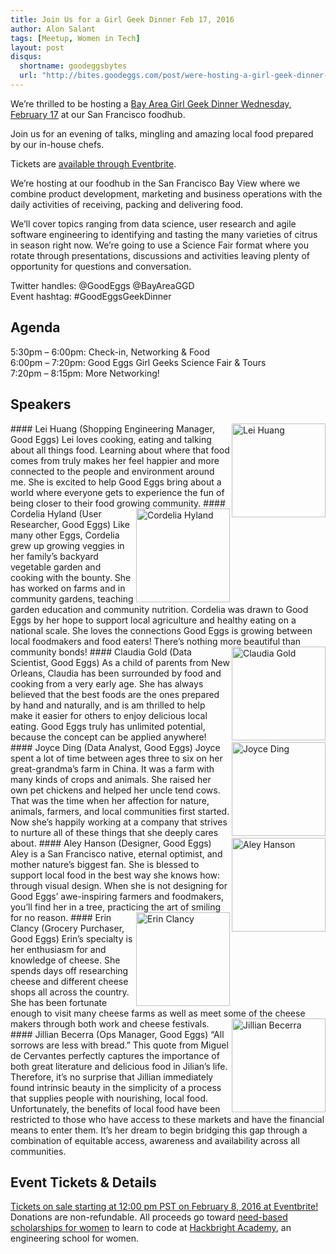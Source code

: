 ```yaml
---
title: Join Us for a Girl Geek Dinner Feb 17, 2016
author: Alon Salant
tags: [Meetup, Women in Tech]
layout: post
disqus:
  shortname: goodeggsbytes
  url: "http://bites.goodeggs.com/post/were-hosting-a-girl-geek-dinner-feb-17-2016"
---
```


We’re thrilled to be hosting a [Bay Area Girl Geek Dinner Wednesday, February 17](http://bayareagirlgeekdinners.com/good-eggs-girl-geek-dinner-2016/) at our San Francisco foodhub.

Join us for an evening of talks, mingling and amazing local food prepared by our in-house chefs.

Tickets are [available through Eventbrite](http://www.eventbrite.com/e/good-eggs-girl-geek-dinner-2016-tickets-21417422086?aff=baggdwebsite).

<!-- more -->

We’re hosting at our foodhub in the San Francisco Bay View where we combine product development, marketing and
business operations with the daily activities of receiving, packing and delivering food.

We’ll cover topics ranging from data science, user research and agile software engineering to identifying and
tasting the many varieties of citrus in season right now. We’re going to use a Science Fair format where you rotate
through presentations, discussions and activities leaving plenty of opportunity for questions and conversation.

Twitter handles: @GoodEggs @BayAreaGGD<br/>
Event hashtag: #GoodEggsGeekDinner

## Agenda

5:30pm – 6:00pm: Check-in, Networking & Food<br/>
6:00pm – 7:20pm: Good Eggs Girl Geeks Science Fair & Tours<br/>
7:20pm – 8:15pm: More Networking!

## Speakers

<img src="http://bayareagirlgeekdinners.com/wp-content/uploads/2016/02/lei-huang-good-eggs-engineering-manager.png" alt="Lei Huang" align="right" width="150px">
#### Lei Huang (Shopping Engineering Manager, Good Eggs)
Lei loves cooking, eating and talking about all things food. Learning about where that food comes from truly makes her feel happier and more connected to the people and environment around me. She is excited to help Good Eggs bring about a world where everyone gets to experience the fun of being closer to their food growing community.

<img src="http://bayareagirlgeekdinners.com/wp-content/uploads/2016/02/cordelia-hyland-good-eggs-user-researcher.png" alt="Cordelia Hyland" align="right" width="150px">
#### Cordelia Hyland (User Researcher, Good Eggs)
Like many other Eggs, Cordelia grew up growing veggies in her family’s backyard vegetable garden and cooking with the bounty. She has worked on farms and in community gardens, teaching garden education and community nutrition. Cordelia was drawn to Good Eggs by her hope to support local agriculture and healthy eating on a national scale. She loves the connections Good Eggs is growing between local foodmakers and food eaters! There’s nothing more beautiful than community bonds!

<img src="http://bayareagirlgeekdinners.com/wp-content/uploads/2016/02/claudia-gold-good-eggs-data-scientist.png" alt="Claudia Gold" align="right" width="150px">
#### Claudia Gold (Data Scientist, Good Eggs)
As a child of parents from New Orleans, Claudia has been surrounded by food and cooking from a very early age. She has always believed that the best foods are the ones prepared by hand and naturally, and is am thrilled to help make it easier for others to enjoy delicious local eating. Good Eggs truly has unlimited potential, because the concept can be applied anywhere!

<img src="http://bayareagirlgeekdinners.com/wp-content/uploads/2016/02/joyce-ding-good-eggs-data-analyst.png" alt="Joyce Ding" align="right" width="150px">
#### Joyce Ding (Data Analyst, Good Eggs)
Joyce spent a lot of time between ages three to six on her great-grandma’s farm in China. It was a farm with many kinds of crops and animals. She raised her own pet chickens and helped her uncle tend cows. That was the time when her affection for nature, animals, farmers, and local communities first started. Now she’s happily working at a company that strives to nurture all of these things that she deeply cares about.

<img src="http://bayareagirlgeekdinners.com/wp-content/uploads/2016/02/aley-hanson-good-eggs-designer.png" alt="Aley Hanson" align="right" width="150px">
#### Aley Hanson (Designer, Good Eggs)
Aley is a San Francisco native, eternal optimist, and mother nature’s biggest fan. She is blessed to support local food in the best way she knows how: through visual design. When she is not designing for Good Eggs’ awe-inspiring farmers and foodmakers, you’ll find her in a tree, practicing the art of smiling for no reason.

<img src="http://bayareagirlgeekdinners.com/wp-content/uploads/2016/02/erin-clancy-good-eggs-grocery-purchaser.png" alt="Erin Clancy" align="right" width="150px">
#### Erin Clancy (Grocery Purchaser, Good Eggs)
Erin’s specialty is her enthusiasm for and knowledge of cheese. She spends days off researching cheese and different cheese shops all across the country. She has been fortunate enough to visit many cheese farms as well as meet some of the cheese makers through both work and cheese festivals.

<img src="http://bayareagirlgeekdinners.com/wp-content/uploads/2016/02/jillian-becerra-good-eggs-ops-manager.png" alt="Jillian Becerra" align="right" width="150px">
#### Jillian Becerra (Ops Manager, Good Eggs)
“All sorrows are less with bread.” This quote from Miguel de Cervantes perfectly captures the importance of both great literature and delicious food in Jilian’s life. Therefore, it’s no surprise that Jillian immediately found intrinsic beauty in the simplicity of a process that supplies people with nourishing, local food. Unfortunately, the benefits of local food have been restricted to those who have access to these markets and have the financial means to enter them. It’s her dream to begin bridging this gap through a combination of equitable access, awareness and availability across all communities.

## Event Tickets & Details

[Tickets on sale starting at 12:00 pm PST on February 8, 2016 at Eventbrite!](http://www.eventbrite.com/e/good-eggs-girl-geek-dinner-2016-tickets-21417422086?aff=baggdwebsite)
Donations are non-refundable. All proceeds go toward [need-based scholarships for women](https://hackbrightacademy.com/empowerment-fund/)
to learn to code at [Hackbright Academy](http://www.hackbrightacademy.com/), an engineering school for women.